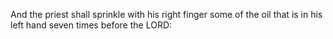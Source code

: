 And the priest shall sprinkle with his right finger some of the oil that is in his left hand seven times before the LORD:
